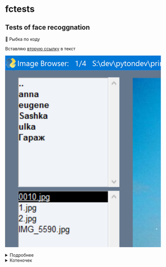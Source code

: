 # fctests
## Tests of face recoggnation

:blowfish: Рыбка по коду

Вставляю [вторую ссылку][mylink] в текст

![Текст для изображения, который обычно не виден](imgs/img1.jpg?raw=true "Короткая ссылка")

<details><summary>Подробнее</summary>

Скрытый текст

![Текст для изображения, который обычно не виден](https://github.com/rejgan318/fctests/blob/master/imgs/img1.jpg?raw=true "Полная ссылка")

</details>

<details><summary>Котеночек</summary>

[![Кртеночек введите сюда описание изображения][1]][1]
 
[1]: https://i.stack.imgur.com/AKtls.jpg 
 
</details>

[mylink]: imgs/img1.jpg?raw=true "Вторая ссылка"
